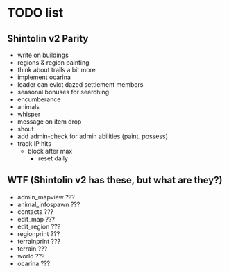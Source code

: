 # TODO list

## Shintolin v2 Parity

* write on buildings
* regions & region painting
* think about trails a bit more
* implement ocarina
* leader can evict dazed settlement members
* seasonal bonuses for searching
* encumberance
* animals
* whisper
* message on item drop
* shout
* add admin-check for admin abilities (paint, possess)
* track IP hits
  * block after max
    * reset daily

## WTF (Shintolin v2 has these, but what are they?)

* admin_mapview ???
* animal_infospawn ???
* contacts ???
* edit_map ???
* edit_region ???
* regionprint ???
* terrainprint ???
* terrain ???
* world ???
* ocarina ???
